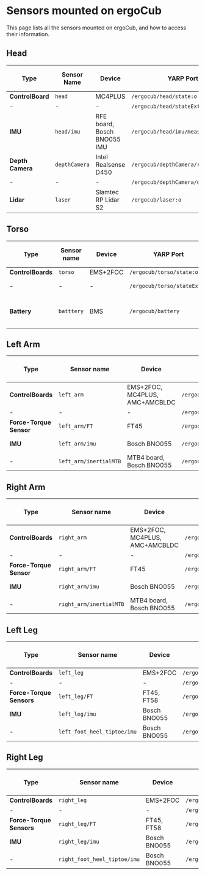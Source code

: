 # Sensors mounted on ergoCub
This page lists all the sensors mounted on ergoCub, and how to access their information.

## Head

|Type |Sensor Name| Device | YARP Port | Data pattern | Publish rate (Hz) |
| --- | --- | --- | --- | --- | --- | 
|**ControlBoard** | `head` | MC4PLUS | `/ergocub/head/state:o` | (joint_encoders) | 100 |
| - | - | - | `/ergocub/head/stateExt:o` | Defined in [stateExt.thrift](https://github.com/robotology/yarp/blob/master/src/libYARP_dev/src/idl/stateExt.thrift?rgh-link-date=2023-05-10T12%3A50%3A28Z) | 100 |
|**IMU** | `head/imu` | RFE board, Bosch BNO055 IMU | `/ergocub/head/imu/measures:o` | Defined in  [multipleAnalogSensorsSerializations.thrift](https://github.com/robotology/yarp/blob/master/src/devices/multipleAnalogSensorsMsgs/multipleAnalogSensorsSerializations.thrift?rgh-link-date=2023-05-10T12%3A50%3A28Z) | 100 |
|**Depth Camera** | `depthCamera` | Intel Realsense D450 | `/ergocub/depthCamera/rgbImage:o` | ( (R channel)  (G channel)  (B channel) ) | 30 |
| - | - | - | `/ergocub/depthCamera/depthImage:o` | (depth_pixels_list) | 30 |
|**Lidar** | `laser` | Slamtec RP Lidar S2 | `/ergocub/laser:o` | Defined in [LaserScan2D.thrift](https://github.com/robotology/yarp/blob/2d3aacc1493b9f1813afecbc1a272f21f358915d/src/libYARP_dev/src/idl/LaserScan2D.thrift#L15-L34) | 100 |

## Torso

|Type |Sensor name| Device | YARP Port |Data pattern | Publish Rate (Hz) |
| --- | --- | --- | --- | --- | --- |
|**ControlBoards** | `torso` | EMS+2FOC | `/ergocub/torso/state:o` | (joint_encoders) | 100|
| - | - | - | `/ergocub/torso/stateExt:o` | Defined in [stateExt.thrift](https://github.com/robotology/yarp/blob/master/src/libYARP_dev/src/idl/stateExt.thrift?rgh-link-date=2023-05-10T12%3A50%3A28Z) | 100|
| **Battery** | `batttery` | BMS | `/ergocub/battery` | (voltage current charge temperature status) | 1 |
## Left Arm
|Type |Sensor name| Device | YARP Port |Data pattern | Publish Rate (Hz) |
| --- | --- | --- | --- | --- | --- |
|**ControlBoards** | `left_arm` | EMS+2FOC, MC4PLUS, AMC+AMCBLDC | `/ergocub/left_arm/state:o` | (joint_encoders) | 100|
| - | - | - | `/ergocub/left_arm/stateExt:o` | Defined in [stateExt.thrift](https://github.com/robotology/yarp/blob/master/src/libYARP_dev/src/idl/stateExt.thrift?rgh-link-date=2023-05-10T12%3A50%3A28Z) | 100|
|**Force-Torque Sensor** | `left_arm/FT` | FT45 | `/ergocub/left_arm/FT/measures:o` | Defined in  [multipleAnalogSensorsSerializations.thrift](https://github.com/robotology/yarp/blob/master/src/devices/multipleAnalogSensorsMsgs/multipleAnalogSensorsSerializations.thrift?) |100|
|**IMU** | `left_arm/imu` | Bosch BNO055 | `/ergocub/left_arm/imu/measures:o` | Defined in  [multipleAnalogSensorsSerializations.thrift](https://github.com/robotology/yarp/blob/master/src/devices/multipleAnalogSensorsMsgs/multipleAnalogSensorsSerializations.thrift?rgh-link-date=2023-05-10T12%3A50%3A28Z) | 100 |
| - | `left_arm/inertialMTB` | MTB4 board, Bosch BNO055 | `/ergocub/left_arm/inertialMTB/measures:o` | Defined in  [multipleAnalogSensorsSerializations.thrift](https://github.com/robotology/yarp/blob/master/src/devices/multipleAnalogSensorsMsgs/multipleAnalogSensorsSerializations.thrift?rgh-link-date=2023-05-10T12%3A50%3A28Z) | 100 |

## Right Arm
|Type |Sensor name| Device | YARP Port |Data pattern | Publish Rate (Hz) |
| --- | --- | --- | --- | --- | --- |
|**ControlBoards** | `right_arm` | EMS+2FOC, MC4PLUS, AMC+AMCBLDC | `/ergocub/right_arm/state:o` | (joint_encoders) | 100|
| - | - | - | `/ergocub/right_arm/stateExt:o` | Defined in [stateExt.thrift](https://github.com/robotology/yarp/blob/master/src/libYARP_dev/src/idl/stateExt.thrift?rgh-link-date=2023-05-10T12%3A50%3A28Z) | 100|
|**Force-Torque Sensor** | `right_arm/FT` | FT45 | `/ergocub/right_arm/FT/measures:o` | Defined in  [multipleAnalogSensorsSerializations.thrift](https://github.com/robotology/yarp/blob/master/src/devices/multipleAnalogSensorsMsgs/multipleAnalogSensorsSerializations.thrift?) |100|
|**IMU** | `right_arm/imu` | Bosch BNO055 | `/ergocub/right_arm/imu/measures:o` | Defined in  [multipleAnalogSensorsSerializations.thrift](https://github.com/robotology/yarp/blob/master/src/devices/multipleAnalogSensorsMsgs/multipleAnalogSensorsSerializations.thrift?rgh-link-date=2023-05-10T12%3A50%3A28Z) | 100 |
| - | `right_arm/inertialMTB` | MTB4 board, Bosch BNO055 | `/ergocub/right_arm/inertialMTB/measures:o` | Defined in  [multipleAnalogSensorsSerializations.thrift](https://github.com/robotology/yarp/blob/master/src/devices/multipleAnalogSensorsMsgs/multipleAnalogSensorsSerializations.thrift?rgh-link-date=2023-05-10T12%3A50%3A28Z) | 100 |

## Left Leg
|Type |Sensor name| Device | YARP Port |Data pattern | Publish Rate (Hz) |
| --- | --- | --- | --- | --- | --- |
|**ControlBoards** | `left_leg` | EMS+2FOC | `/ergocub/left_leg/state:o` | (joint_encoders) | 100|
| - | - | - | `/ergocub/left_leg/stateExt:o` | Defined in [stateExt.thrift](https://github.com/robotology/yarp/blob/master/src/libYARP_dev/src/idl/stateExt.thrift?rgh-link-date=2023-05-10T12%3A50%3A28Z) | 100|
|**Force-Torque Sensors** | `left_leg/FT` | FT45, FT58 | `/ergocub/left_leg/FT/measures:o` | Defined in  [multipleAnalogSensorsSerializations.thrift](https://github.com/robotology/yarp/blob/master/src/devices/multipleAnalogSensorsMsgs/multipleAnalogSensorsSerializations.thrift?) |100|
|**IMU** | `left_leg/imu` | Bosch BNO055 | `/ergocub/left_leg/imu/measures:o` | Defined in  [multipleAnalogSensorsSerializations.thrift](https://github.com/robotology/yarp/blob/master/src/devices/multipleAnalogSensorsMsgs/multipleAnalogSensorsSerializations.thrift?rgh-link-date=2023-05-10T12%3A50%3A28Z) | 100 |
| -  | `left_foot_heel_tiptoe/imu ` | Bosch BNO055 | `/ergocub/left_foot_heel_tiptoe/imu/measures:o` | Defined in  [multipleAnalogSensorsSerializations.thrift](https://github.com/robotology/yarp/blob/master/src/devices/multipleAnalogSensorsMsgs/multipleAnalogSensorsSerializations.thrift?rgh-link-date=2023-05-10T12%3A50%3A28Z) | 100 |


## Right Leg
|Type |Sensor name| Device | YARP Port |Data pattern | Publish Rate (Hz) |
| --- | --- | --- | --- | --- | --- |
|**ControlBoards** | `right_leg` | EMS+2FOC | `/ergocub/right_leg/state:o` | (joint_encoders) | 100|
| - | - | - | `/ergocub/right_leg/stateExt:o` | Defined in [stateExt.thrift](https://github.com/robotology/yarp/blob/master/src/libYARP_dev/src/idl/stateExt.thrift?rgh-link-date=2023-05-10T12%3A50%3A28Z) | 100|
|**Force-Torque Sensors** | `right_leg/FT` | FT45, FT58 | `/ergocub/right_leg/FT/measures:o` | Defined in  [multipleAnalogSensorsSerializations.thrift](https://github.com/robotology/yarp/blob/master/src/devices/multipleAnalogSensorsMsgs/multipleAnalogSensorsSerializations.thrift?) |100|
|**IMU** | `right_leg/imu` | Bosch BNO055 | `/ergocub/right_leg/imu/measures:o` | Defined in  [multipleAnalogSensorsSerializations.thrift](https://github.com/robotology/yarp/blob/master/src/devices/multipleAnalogSensorsMsgs/multipleAnalogSensorsSerializations.thrift?rgh-link-date=2023-05-10T12%3A50%3A28Z) | 100 |
| -  | `right_foot_heel_tiptoe/imu ` | Bosch BNO055 | `/ergocub/right_foot_heel_tiptoe/imu/measures:o` | Defined in  [multipleAnalogSensorsSerializations.thrift](https://github.com/robotology/yarp/blob/master/src/devices/multipleAnalogSensorsMsgs/multipleAnalogSensorsSerializations.thrift?rgh-link-date=2023-05-10T12%3A50%3A28Z) | 100 |
